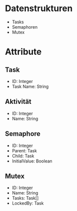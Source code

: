 # Datenstrukturen
- Tasks
- Semaphoren
- Mutex

# Attribute

## Task
- ID: Integer
- Task Name: String

## Aktivität
- ID: Integer
- Name: String

## Semaphore
- ID: Integer
- Parent: Task
- Child: Task
- InitialValue: Boolean

## Mutex
- ID: Integer
- Name: String
- Tasks: Task[]
- LockedBy: Task
